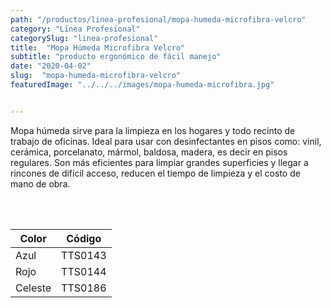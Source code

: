 ```yaml
---
path: "/productos/linea-profesional/mopa-humeda-microfibra-velcro"
category: "Línea Profesional"
categorySlug: "linea-profesional"
title:  "Mopa Húmeda Microfibra Velcro"
subtitle: "producto ergonómico de fácil manejo"
date: "2020-04-02"
slug:  "mopa-humeda-microfibra-velcro"
featuredImage: "../../../images/mopa-humeda-microfibra.jpg"


---
```

Mopa húmeda sirve para la limpieza en los hogares y todo recinto de trabajo de oficinas. Ideal para usar con desinfectantes en pisos como: vinil, cerámica, porcelanato, mármol, baldosa, madera, es decir en pisos regulares. Son más eficientes para limpiar grandes superficies y llegar a rincones de difícil acceso, reducen el tiempo de limpieza y el costo de mano de obra.


<br> <br>
<table class="min-w-full md:min-w-0 divide-y-0 divide-gray-200">
          <thead class=" bg-white">
            <tr>
              <th scope="col" class="px-6 text-center text-xs font-medium text-blue-500 uppercase tracking-wider">
                Color
              </th>
              <th scope="col" class="px-6 py-3 text-center text-xs font-medium text-blue-500 uppercase tracking-wider">
                Código
              </th>
            </tr>
          </thead>
          <tbody>
            <tr class="bg-gray-400">
              <td class="px-6 py-4 whitespace-nowrap text-sm text-gray-700 text-center">
              Azul
              </td>
              <td class="px-6 py-4 whitespace-nowrap text-sm text-gray-700 text-center">
              TTS0143
              </td>
            </tr>
            <tr class="bg-gray-200">
              <td class="px-6 py-4 whitespace-nowrap text-sm text-gray-700 text-center">
              Rojo
              </td>
              <td class="px-6 py-4 whitespace-nowrap text-sm text-gray-700 text-center">
              TTS0144
              </td>
            </tr>
            <tr class="bg-gray-400">
              <td class="px-6 py-4 whitespace-nowrap text-sm text-gray-700 text-center">
              Celeste
              </td>
              <td class="px-6 py-4 whitespace-nowrap text-sm text-gray-700 text-center">
              TTS0186
              </td>
            </tr>
          </tbody>
        </table>
